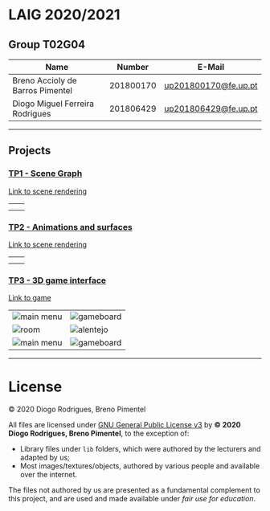 # LAIG 2020/2021

## Group T02G04
| Name                             | Number    | E-Mail               |
| -------------------------------- | --------- | -------------------- |
| Breno Accioly de Barros Pimentel | 201800170 | up201800170@fe.up.pt |
| Diogo Miguel Ferreira Rodrigues  | 201806429 | up201806429@fe.up.pt |

----

## Projects

### [TP1 - Scene Graph](TP1)

[Link to scene rendering](https://dmfrodrigues.github.io/feup-laig-proj/TP1/?file=LAIG_TP1_XML_T2_G04.xml)

<table>
  <tr>
    <td><img src="https://i.imgur.com/RpgHm7W.jpg" alt=""></td>
    <td><img src="https://i.imgur.com/pEPflE7.jpg" alt=""></td>
  </tr>
  <tr>
    <td><img src="https://i.imgur.com/xOV5okT.jpg" alt=""></td>
    <td><img src="https://i.imgur.com/2QnzhBo.jpg" alt=""></td>
  </tr>
</table>


### [TP2 - Animations and surfaces](TP2)

[Link to scene rendering](https://dmfrodrigues.github.io/feup-laig-proj/TP2/?file=LAIG_TP2_XML_T2_G04.xml)

<table>
  <tr>
    <td><img src="https://i.imgur.com/FbLjRl8.jpg" alt=""></td>
    <td><img src="https://i.imgur.com/h1BnJY0.jpg" alt=""></td>
  </tr>
  <tr>
    <td><img src="https://i.imgur.com/W9Ti1vo.jpg" alt=""></td>
    <td><img src="https://i.imgur.com/Efta7yb.jpg" alt=""></td>
  </tr>
</table>

### [TP3 - 3D game interface](TP3)

[Link to game](https://dmfrodrigues.github.io/feup-laig-proj/TP3/)

<table>
  <tr>
    <td><img src="https://i.imgur.com/pxzskSJ.jpg" alt="main menu"></td>
    <td><img src="https://i.imgur.com/MxQAUzl.jpg" alt="gameboard"></td>
  </tr>
  <tr>
    <td><img src="https://i.imgur.com/lAuIWp5.jpg" alt="room"></td>
    <td><img src="https://i.imgur.com/IMdiVrQ.jpg" alt="alentejo"></td>
  </tr>
  <tr>
    <td><img src="https://i.imgur.com/cOmDygK.jpg" alt="main menu"></td>
    <td><img src="https://i.imgur.com/GVdGyJj.jpg" alt="gameboard"></td>
  </tr>
</table>

----

# License

© 2020 Diogo Rodrigues, Breno Pimentel

All files are licensed under [GNU General Public License v3](LICENSE) by **© 2020 Diogo Rodrigues, Breno Pimentel**, to the exception of:
- Library files under `lib` folders, which were authored by the lecturers and adapted by us;
- Most images/textures/objects, authored by various people and available over the internet.

The files not authored by us are presented as a fundamental complement to this project, and are used and made available under *fair use for education*.
